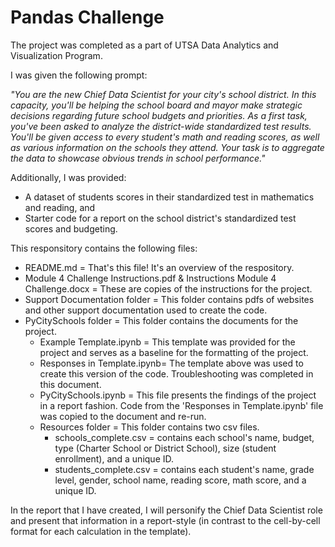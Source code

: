 # Pandas Challenge

The project was completed as a part of UTSA Data Analytics and Visualization Program.

I was given the following prompt:

*"You are the new Chief Data Scientist for your city's school district. In this capacity, you'll be helping the school board and mayor make strategic decisions regarding future school budgets and priorities. As a first task, you've been asked to analyze the district-wide standardized test results. You'll be given access to every student's math and reading scores, as well as various information on the schools they attend. Your task is to aggregate the data to showcase obvious trends in school performance."*

Additionally, I was provided:

* A dataset of students scores in their standardized test in mathematics and reading, and
* Starter code for a report on the school district's standardized test scores and budgeting.

This responsitory contains the following files:

* README.md = That's this file! It's an overview of the respository.
* Module 4 Challenge Instructions.pdf & Instructions Module 4 Challenge.docx = These are copies of the instructions for the project.
* Support Documentation folder = This folder contains pdfs of websites and other support documentation used to create the code.
* PyCitySchools folder = This folder contains the documents for the project.
  * Example Template.ipynb = This template was provided for the project and serves as a baseline for the formatting of the project.
  * Responses in Template.ipynb= The template above was used to create this version of the code. Troubleshooting was completed in this document.
  * PyCitySchools.ipynb = This file presents the findings of the project in a report fashion. Code from the 'Responses in Template.ipynb' file was copied to the document and re-run.
  * Resources folder = This folder contains two csv files.
    * schools_complete.csv = contains each school's name, budget, type (Charter School or District School), size (student enrollment), and a unique ID.
    * students_complete.csv = contains each student's name, grade level, gender, school name, reading score, math score, and a unique ID.

In the report that I have created, I will personify the Chief Data Scientist role and present that information in a report-style (in contrast to the cell-by-cell format for each calculation in the template).

